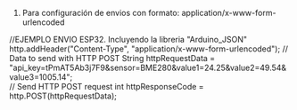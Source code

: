 

1. Para configuración de envios con formato: application/x-www-form-urlencoded

//EJEMPLO ENVIO ESP32. Incluyendo la libreria "Arduino_JSON"
http.addHeader("Content-Type", "application/x-www-form-urlencoded");
// Data to send with HTTP POST
String httpRequestData = "api_key=tPmAT5Ab3j7F9&sensor=BME280&value1=24.25&value2=49.54&value3=1005.14";           
// Send HTTP POST request
int httpResponseCode = http.POST(httpRequestData);


